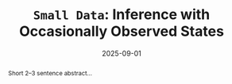 ---
title: "``Small Data``: Inference with Occasionally Observed States"
authors:
  - Alexandros Gilch
  - Andreas Lanz
  - Philipp Müller
  - Gregor Reich
  - Ole Wilms
date: '2025-09-01'
publication_type: "working-paper"   # use "article-journal" for published work
abstract: >
  Short 2–3 sentence abstract…
url_pdf: "/uploads/SmallData.pdf"
featured: false
tags: ["Econometrics"]
---